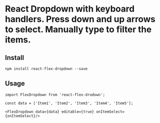 # React Dropdown with keyboard handlers. Press down and up arrows to select. Manually type to filter the items.

## Install

`npm install react-flex-dropdown --save`

## Usage
```
import FlexDropdown from 'react-flex-drodown';

const data = ['Item1', 'Item2', 'Item3', 'Item4', 'Item5'];

<FlexDropdown data={data} editable={true} onItemSelect={onItemSelect}/>

```


